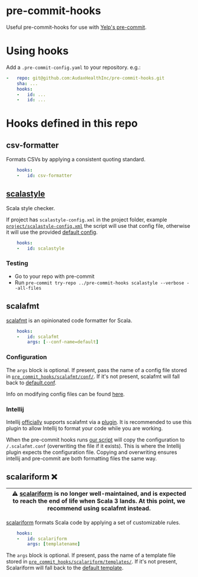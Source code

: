 # pre-commit-hooks

Useful pre-commit-hooks for use with [Yelp's pre-commit](https://github.com/pre-commit/pre-commit).

# Using hooks
Add a `.pre-commit-config.yaml` to your repository. e.g.:

```yaml
-   repo: git@github.com:AudaxHealthInc/pre-commit-hooks.git
    sha: ...
    hooks:
    -   id: ...
    -   id: ...
```

# Hooks defined in this repo

## csv-formatter

Formats CSVs by applying a consistent quoting standard.

```yaml
    hooks:
    -   id: csv-formatter
```

## [scalastyle](http://www.scalastyle.org/)

Scala style checker.

If project has `scalastyle-config.xml` in the project folder, example
[`project/scalastyle-config.xml`](https://github.com/AudaxHealthInc/proton/project/scalastyle-config.xml)
the script will use that config file, otherwise it will use the provided
[default config](./pre_commit_hooks/scalastyle/configs/default.xml).

```yaml
    hooks:
    -   id: scalastyle
```

### Testing

- Go to your repo with pre-commit
- Run `pre-commit try-repo ../pre-commit-hooks scalastyle --verbose --all-files`

## scalafmt

[scalafmt](http://scalameta.org/scalafmt/) is an opinionated code formatter for Scala.

```yaml
    hooks:
    -   id: scalafmt
        args: [--conf-name=default]
```

### Configuration

The `args` block is optional. If present, pass the name of a config file stored in
[`pre_commit_hooks/scalafmt/conf/`](pre_commit_hooks/scalafmt/conf). If it's not present, scalafmt will fall back to
[default.conf](pre_commit_hooks/scalafmt/conf/default.conf).

Info on modifying config files can be found [here](pre_commit_hooks/scalafmt/README.md).

### Intellij

Intellij [officially](https://www.jetbrains.com/help/idea/work-with-scala-formatter.html) supports scalafmt via a
[plugin](https://plugins.jetbrains.com/plugin/8236-scalafmt). It is recommended to use this plugin to allow Intellij to
format your code while you are working.

When the pre-commit hooks runs [our script](pre_commit_hooks/scalafmt.sh) will copy the configuration to
`/.scalafmt.conf` (overwriting the file if it exists). This is where the Intellij plugin expects the configuration file.
Copying and overwriting ensures intellij and pre-commit are both formatting files the same way.

## scalariform ❌
| :warning: [scalariform](https://github.com/scala-ide/scalariform) is no longer well-maintained, and is expected to reach the end of life when Scala 3 lands. At this point, we recommend using scalafmt instead. |
|-----|

[scalariform](https://github.com/scala-ide/scalariform) formats Scala code by applying a set of customizable rules.

```yaml
    hooks:
    -   id: scalariform
        args: [templatename]
```

The `args` block is optional. If present, pass the name of a template file stored in
[`pre_commit_hooks/scalariform/templates/`](pre_commit_hooks/scalariform/templates). If it's not present,
Scalariform will fall back to the [default template](pre_commit_hooks/scalariform/templates/default.properties).
